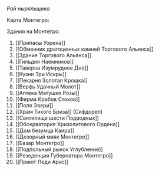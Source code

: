 *Рай ныряльщика*

Карта Монтегро: 

Здания на Монтегро:
1. [[Припасы Уорена]]
2. [[Обменник драгоценных камней Торгового Альянса]]
3. [[Здание Торгового Альянса]]
4. [[Гильдия Наемников]]
5. [[Таверна Изумрудное Дно]]
6. [[Кузни Три Искры]]
7. [[Пекарня Золотая Крошка]]
8. [[Верфь Удачный Молот]]
9. [[Аптека Матушки Розы]]
10. [[Ферма Крабов Стоков]]
11. [[Поля Эвери]]
12. [[Храм Тихого Бриза]] (Сифдорел)
13. [[Святилище шести Подводных]]
14. [[Обсерватория Хризолитового Ордена]]
15. [[Дом безумца Каира]]
16. [[Дозорный маяк Монтегро]]
17. [[Базар Монтегро]]
18. [[Подпольный рынок Углубление]]
19. [[Резеденция Губернатора Монтегро]]
20. [[Приют Леди Арис]]
